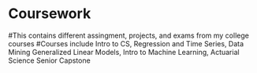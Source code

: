 # Coursework

#This contains different assingment, projects, and exams from my college courses
#Courses include Intro to CS, Regression and Time Series, Data Mining Generalized Linear Models, Intro to Machine Learning, Actuarial Science Senior Capstone
